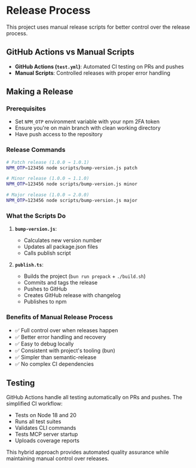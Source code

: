# Release Process

This project uses manual release scripts for better control over the release process.

## GitHub Actions vs Manual Scripts

- **GitHub Actions (`test.yml`)**: Automated CI testing on PRs and pushes
- **Manual Scripts**: Controlled releases with proper error handling

## Making a Release

### Prerequisites

- Set `NPM_OTP` environment variable with your npm 2FA token
- Ensure you're on main branch with clean working directory
- Have push access to the repository

### Release Commands

```bash
# Patch release (1.0.0 → 1.0.1)
NPM_OTP=123456 node scripts/bump-version.js patch

# Minor release (1.0.0 → 1.1.0)
NPM_OTP=123456 node scripts/bump-version.js minor

# Major release (1.0.0 → 2.0.0)
NPM_OTP=123456 node scripts/bump-version.js major
```

### What the Scripts Do

1. **`bump-version.js`**:
   - Calculates new version number
   - Updates all package.json files
   - Calls publish script

2. **`publish.ts`**:
   - Builds the project (`bun run prepack` + `./build.sh`)
   - Commits and tags the release
   - Pushes to GitHub
   - Creates GitHub release with changelog
   - Publishes to npm

### Benefits of Manual Release Process

- ✅ Full control over when releases happen
- ✅ Better error handling and recovery
- ✅ Easy to debug locally
- ✅ Consistent with project's tooling (bun)
- ✅ Simpler than semantic-release
- ✅ No complex CI dependencies

## Testing

GitHub Actions handle all testing automatically on PRs and pushes. The simplified CI workflow:

- Tests on Node 18 and 20
- Runs all test suites
- Validates CLI commands
- Tests MCP server startup
- Uploads coverage reports

This hybrid approach provides automated quality assurance while maintaining manual control over releases.
